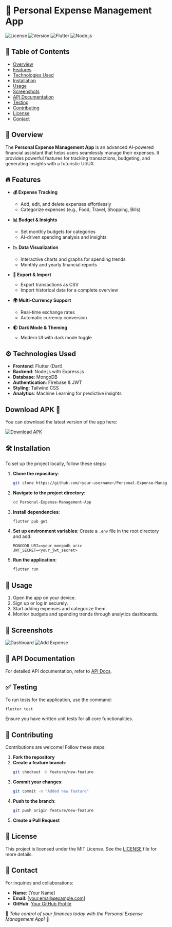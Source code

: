 # 🚀 Personal Expense Management App

![License](https://img.shields.io/badge/license-MIT-blue.svg)
![Version](https://img.shields.io/badge/version-1.0.0-green.svg)
![Flutter](https://img.shields.io/badge/Flutter-v3.10-blue)
![Node.js](https://img.shields.io/badge/Node.js-v18-green)

## 📌 Table of Contents
- [Overview](#overview)
- [Features](#features)
- [Technologies Used](#technologies-used)
- [Installation](#installation)
- [Usage](#usage)
- [Screenshots](#screenshots)
- [API Documentation](#api-documentation)
- [Testing](#testing)
- [Contributing](#contributing)
- [License](#license)
- [Contact](#contact)

## 🌟 Overview
The **Personal Expense Management App** is an advanced AI-powered financial assistant that helps users seamlessly manage their expenses. It provides powerful features for tracking transactions, budgeting, and generating insights with a futuristic UI/UX.

## 🔥 Features

- **💰 Expense Tracking**
  - Add, edit, and delete expenses effortlessly
  - Categorize expenses (e.g., Food, Travel, Shopping, Bills)

- **📊 Budget & Insights**
  - Set monthly budgets for categories
  - AI-driven spending analysis and insights
  
- **📉 Data Visualization**
  - Interactive charts and graphs for spending trends
  - Monthly and yearly financial reports

- **📂 Export & Import**
  - Export transactions as CSV
  - Import historical data for a complete overview

- **🌍 Multi-Currency Support**
  - Real-time exchange rates
  - Automatic currency conversion

- **🌓 Dark Mode & Theming**
  - Modern UI with dark mode toggle



## ⚙️ Technologies Used
- **Frontend**: Flutter (Dart)
- **Backend**: Node.js with Express.js
- **Database**: MongoDB
- **Authentication**: Firebase & JWT
- **Styling**: Tailwind CSS
- **Analytics**: Machine Learning for predictive insights


## Download APK 📱
You can download the latest version of the app here:

[![Download APK](https://img.shields.io/badge/Download-APK-blue.svg)](https://github.com/your-username/repo-name/releases/latest/download/app-release.apk)


## 🛠 Installation
To set up the project locally, follow these steps:

1. **Clone the repository**:
   ```bash
   git clone https://github.com/<your-username>/Personal-Expense-Management-App.git
   ```
2. **Navigate to the project directory**:
   ```bash
   cd Personal-Expense-Management-App
   ```
3. **Install dependencies**:
   ```bash
   flutter pub get
   ```
4. **Set up environment variables**:
   Create a `.env` file in the root directory and add:
   ```plaintext
   MONGODB_URI=<your_mongodb_uri>
   JWT_SECRET=<your_jwt_secret>
   ```
5. **Run the application**:
   ```bash
   flutter run
   ```

## 🚀 Usage
1. Open the app on your device.
2. Sign up or log in securely.
3. Start adding expenses and categorize them.
4. Monitor budgets and spending trends through analytics dashboards.

## 📸 Screenshots
![Dashboard](https://via.placeholder.com/600x300)
![Add Expense](https://via.placeholder.com/600x300)

## 📡 API Documentation
For detailed API documentation, refer to [API Docs](https://your-api-docs-link.com).

## ✅ Testing
To run tests for the application, use the command:
```bash
flutter test
```
Ensure you have written unit tests for all core functionalities.

## 🤝 Contributing
Contributions are welcome! Follow these steps:
1. **Fork the repository**
2. **Create a feature branch**:
   ```bash
   git checkout -b feature/new-feature
   ```
3. **Commit your changes**:
   ```bash
   git commit -m "Added new feature"
   ```
4. **Push to the branch**:
   ```bash
   git push origin feature/new-feature
   ```
5. **Create a Pull Request**

## 📜 License
This project is licensed under the MIT License. See the [LICENSE](LICENSE) file for more details.

## 📧 Contact
For inquiries and collaborations:
- **Name**: [Your Name]
- **Email**: [your.email@example.com]
- **GitHub**: [Your GitHub Profile](https://github.com/your-username)

🚀 _Take control of your finances today with the Personal Expense Management App!_ 🚀

